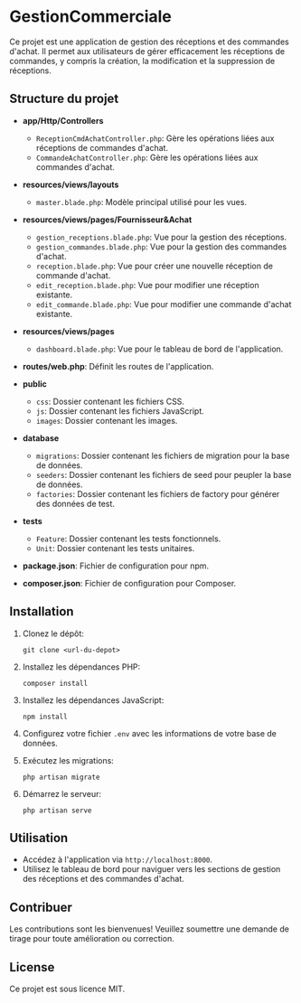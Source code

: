 # GestionCommerciale

Ce projet est une application de gestion des réceptions et des commandes d'achat. Il permet aux utilisateurs de gérer efficacement les réceptions de commandes, y compris la création, la modification et la suppression de réceptions.

## Structure du projet

- **app/Http/Controllers**
  - `ReceptionCmdAchatController.php`: Gère les opérations liées aux réceptions de commandes d'achat.
  - `CommandeAchatController.php`: Gère les opérations liées aux commandes d'achat.

- **resources/views/layouts**
  - `master.blade.php`: Modèle principal utilisé pour les vues.

- **resources/views/pages/Fournisseur&Achat**
  - `gestion_receptions.blade.php`: Vue pour la gestion des réceptions.
  - `gestion_commandes.blade.php`: Vue pour la gestion des commandes d'achat.
  - `reception.blade.php`: Vue pour créer une nouvelle réception de commande d'achat.
  - `edit_reception.blade.php`: Vue pour modifier une réception existante.
  - `edit_commande.blade.php`: Vue pour modifier une commande d'achat existante.

- **resources/views/pages**
  - `dashboard.blade.php`: Vue pour le tableau de bord de l'application.

- **routes/web.php**: Définit les routes de l'application.

- **public**
  - `css`: Dossier contenant les fichiers CSS.
  - `js`: Dossier contenant les fichiers JavaScript.
  - `images`: Dossier contenant les images.

- **database**
  - `migrations`: Dossier contenant les fichiers de migration pour la base de données.
  - `seeders`: Dossier contenant les fichiers de seed pour peupler la base de données.
  - `factories`: Dossier contenant les fichiers de factory pour générer des données de test.

- **tests**
  - `Feature`: Dossier contenant les tests fonctionnels.
  - `Unit`: Dossier contenant les tests unitaires.

- **package.json**: Fichier de configuration pour npm.
- **composer.json**: Fichier de configuration pour Composer.

## Installation

1. Clonez le dépôt:
   ```
   git clone <url-du-depot>
   ```

2. Installez les dépendances PHP:
   ```
   composer install
   ```

3. Installez les dépendances JavaScript:
   ```
   npm install
   ```

4. Configurez votre fichier `.env` avec les informations de votre base de données.

5. Exécutez les migrations:
   ```
   php artisan migrate
   ```

6. Démarrez le serveur:
   ```
   php artisan serve
   ```

## Utilisation

- Accédez à l'application via `http://localhost:8000`.
- Utilisez le tableau de bord pour naviguer vers les sections de gestion des réceptions et des commandes d'achat.

## Contribuer

Les contributions sont les bienvenues! Veuillez soumettre une demande de tirage pour toute amélioration ou correction.

## License

Ce projet est sous licence MIT.